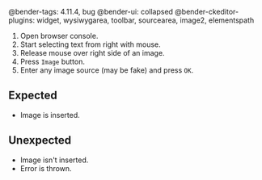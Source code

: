 @bender-tags: 4.11.4, bug
@bender-ui: collapsed
@bender-ckeditor-plugins: widget, wysiwygarea, toolbar, sourcearea, image2, elementspath

1. Open browser console.
1. Start selecting text from right with mouse.
1. Release mouse over right side of an image.
1. Press `Image` button.
1. Enter any image source (may be fake) and press `OK`.

## Expected

- Image is inserted.

## Unexpected

- Image isn't inserted.
- Error is thrown.
